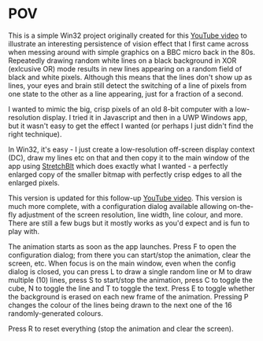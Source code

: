 # POV
<p>This is a simple Win32 project originally created for this <a href="https://youtu.be/TdTMeNXCnTs">YouTube video</a> to illustrate an interesting persistence of vision effect that I first came across when messing around with simple graphics on a BBC micro back in the 80s. Repeatedly drawing random white lines on a black background in XOR (exlcusive OR) mode results in new lines appearing on a random field of black and white pixels. Although this means that the lines don't show up as lines, your eyes and brain still detect the switching of a line of pixels from one state to the other as a line appearing, just for a fraction of a second.</p>
<p>I wanted to mimic the big, crisp pixels of an old 8-bit computer with a low-resolution display. I tried it in Javascript and then in a UWP Windows app, but it wasn't easy to get the effect I wanted (or perhaps I just didn't find the right technique).</p>
<p>In Win32, it's easy - I just create a low-resolution off-screen display context (DC), draw my lines etc on that and then copy it to the main window of the app using <a href="https://learn.microsoft.com/en-us/windows/win32/api/wingdi/nf-wingdi-stretchblt">StretchBlt</a> which does exactly what I wanted - a perfectly enlarged copy of the smaller bitmap with perfectly crisp edges to all the enlarged pixels.</p>
<p>This version is updated for this follow-up <a href="https://youtu.be/MuVqbnEXXIg">YouTube video</a>. This version is much more complete, with a configuration dialog available allowing on-the-fly adjustment of the screen resolution, line width, line colour, and more. There are still a few bugs but it mostly works as you'd expect and is fun to play with.</p>
<p>The animation starts as soon as the app launches. Press F to open the configuration dialog; from there you can start/stop the animation, clear the screen, etc. When focus is on the main window, even when the config dialog is closed, you can press L to draw a single random line or M to draw multiple (10) lines, press S to start/stop the animation, press C to toggle the cube, N to toggle the line and T to toggle the text. Press E to toggle whether the background is erased on each new frame of the animation. Pressing P changes the colour of the lines being drawn to the next one of the 16 randomly-generated colours.</p>
<p> Press R to reset everything (stop the animation and clear the screen).</p>
